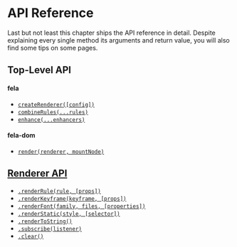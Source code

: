 # API Reference

Last but not least this chapter ships the API reference in detail. Despite explaining every single method its arguments and return value, you will also find some tips on some pages.

## Top-Level API
#### fela
* [`createRenderer([config])`](api/fela/fela/createRenderer.md)
* [`combineRules(...rules)`](api/fela/fela/combineRules.md)
* [`enhance(...enhancers)`](api/fela/fela/enhance.md)

#### fela-dom
* [`render(renderer, mountNode)`](api/fela/fela-dom/render.md)

## [Renderer API](api/fela/fela/Renderer.md)
* [`.renderRule(rule, [props])`](api/fela/fela/Renderer.md#renderrulerule--props)
* [`.renderKeyframe(keyframe, [props])`](api/fela/fela/Renderer.md#renderkeyframe--props)
* [`.renderFont(family, files, [properties])`](api/fela/fela/Renderer.md#renderfontfamily-files--properties)
* [`.renderStatic(style, [selector])`](api/fela/fela/Renderer.md#renderstaticstyle--reference)
* [`.renderToString()`](api/fela/fela/Renderer.md#rendertostring)
* [`.subscribe(listener)`](api/fela/fela/Renderer.md#subscribelistener)
* [`.clear()`](api/fela/fela/Renderer.md#clear)

